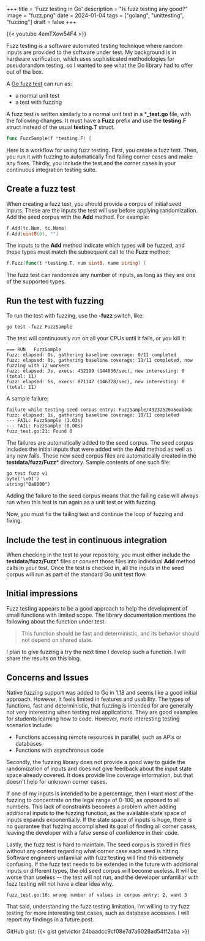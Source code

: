 +++
title = 'Fuzz testing in Go'
description = "Is fuzz testing any good?"
image = "fuzz.png"
date = 2024-01-04
tags = ["golang", "unittesting", "fuzzing"]
draft = false
+++

{{< youtube 4emTXow54F4 >}}

Fuzz testing is a software automated testing technique where random inputs are provided to the software under test. My background is in
hardware verification, which uses sophisticated methodologies for pseudorandom testing, so I wanted to see what the Go library had to offer
out of the box.

A [Go fuzz test](https://go.dev/doc/security/fuzz) can run as:

- a normal unit test
- a test with fuzzing

A fuzz test is written similarly to a normal unit test in a ***_test.go** file, with the following changes. It must have a **Fuzz** prefix
and use the **testing.F** struct instead of the usual **testing.T** struct.

```go
func FuzzSample(f *testing.F) {
```

Here is a workflow for using fuzz testing. First, you create a fuzz test. Then, you run it with fuzzing to automatically find failing corner
cases and make any fixes. Thirdly, you include the test and the corner cases in your continuous integration testing suite.

## Create a fuzz test

When creating a fuzz test, you should provide a corpus of initial seed inputs. These are the inputs the test will use before applying
randomization. Add the seed corpus with the **Add** method. For example:

```go
f.Add(tc.Num, tc.Name)
f.Add(uint8(0), "")
```

The inputs to the **Add** method indicate which types will be fuzzed, and these types must match the subsequent call to the **Fuzz** method:

```go
f.Fuzz(func(t *testing.T, num uint8, name string) {
```

The fuzz test can randomize any number of inputs, as long as they are one of the supported types.

## Run the test with fuzzing

To run the test with fuzzing, use the **-fuzz** switch, like:

```shell
go test -fuzz FuzzSample
```

The test will continuously run on all your CPUs until it fails, or you kill it:

```
=== RUN   FuzzSample
fuzz: elapsed: 0s, gathering baseline coverage: 0/11 completed
fuzz: elapsed: 0s, gathering baseline coverage: 11/11 completed, now fuzzing with 12 workers
fuzz: elapsed: 3s, execs: 432199 (144036/sec), new interesting: 0 (total: 11)
fuzz: elapsed: 6s, execs: 871147 (146328/sec), new interesting: 0 (total: 11)
```

A sample failure:

```
failure while testing seed corpus entry: FuzzSample/49232526a5eabbdc
fuzz: elapsed: 1s, gathering baseline coverage: 10/11 completed
--- FAIL: FuzzSample (1.03s)
--- FAIL: FuzzSample (0.00s)
fuzz_test.go:21: Found 0
```

The failures are automatically added to the seed corpus. The seed corpus includes the initial inputs that were added with the **Add** method as
well as any new fails. These new seed corpus files are automatically created in the **testdata/fuzz/Fuzz*** directory. Sample contents of one
such file:

```
go test fuzz v1
byte('\x01')
string("0a0000")
```

Adding the failure to the seed corpus means that the failing case will always run when this test is run again as a unit test or with
fuzzing.

Now, you must fix the failing test and continue the loop of fuzzing and fixing.

## Include the test in continuous integration

When checking in the test to your repository, you must either include the **testdata/fuzz/Fuzz*** files or convert those files into individual
**Add** method calls in your test. Once the test is checked in, all the inputs in the seed corpus will run as part of the standard Go unit test
flow.

## Initial impressions

Fuzz testing appears to be a good approach to help the development of small functions with limited scope. The library documentation mentions
the following about the function under test:

> This function should be fast and deterministic, and its behavior should not depend on shared state.

I plan to give fuzzing a try the next time I develop such a function. I will share the results on this blog.

## Concerns and Issues

Native fuzzing support was added to Go in 1.18 and seems like a good initial approach. However, it feels limited in features and usability.
The types of functions, fast and deterministic, that fuzzing is intended for are generally not very interesting when testing real
applications. They are good examples for students learning how to code. However, more interesting testing scenarios include:

- Functions accessing remote resources in parallel, such as APIs or databases
- Functions with asynchronous code

Secondly, the fuzzing library does not provide a good way to guide the randomization of inputs and does not give feedback about the input
state space already covered. It does provide line coverage information, but that doesn't help for unknown corner cases.

If one of my inputs is intended to be a percentage, then I want most of the fuzzing to concentrate on the legal range of 0-100, as opposed
to all numbers. This lack of constraints becomes a problem when adding additional inputs to the fuzzing function, as the available state
space of inputs expands exponentially. If the state space of inputs is huge, there is no guarantee that fuzzing accomplished its goal of
finding all corner cases, leaving the developer with a false sense of confidence in their code.

Lastly, the fuzz test is hard to maintain. The seed corpus is stored in files without any context regarding what corner case each seed is
hitting. Software engineers unfamiliar with fuzz testing will find this extremely confusing. If the fuzz test needs to be extended in the
future with additional inputs or different types, the old seed corpus will become useless. It will be worse than useless -- the test will
not run, and the developer unfamiliar with fuzz testing will not have a clear idea why.

    fuzz_test.go:16: wrong number of values in corpus entry: 2, want 3

That said, understanding the fuzz testing limitation, I’m willing to try fuzz testing for more interesting test cases, such as database
accesses. I will report my findings in a future post.

GitHub gist:
{{< gist getvictor 24baadcc9cf08e7d7a6028ad54ff2aba >}}
